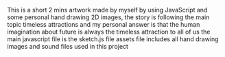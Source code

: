 This is a short 2 mins artwork made by myself by using JavaScript and some personal hand drawing 2D images, the story is following the main topic timeless attractions and my personal answer is that the human imagination about future is always the timeless attraction to all of us
the main javascript file is the sketch.js file
assets file includes all hand drawing images and sound files used in this project
